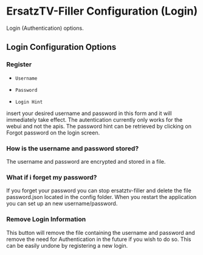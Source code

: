 # ErsatzTV-Filler Configuration (Login)

Login (Authentication) options.

## Login Configuration Options

### Register

- `Username`

- `Password`

- `Login Hint`

insert your desired username and password in this form and it will immediately take effect. The autentication currently only works for the webui and not the apis.
The password hint can be retrieved by clicking on Forgot password on the login screen.

### How is the username and password stored?

The username and password are encrypted and stored in a file.

### What if i forget my password?

If you forget your password you can stop ersatztv-filler and delete the file password.json located in the config folder. When you restart the application you can set up an new username/password.

### Remove Login Information

This button will remove the file containing the username and password and remove the need for Authentication in the future if you wish to do so. This can be easily undone by registering a new login.
